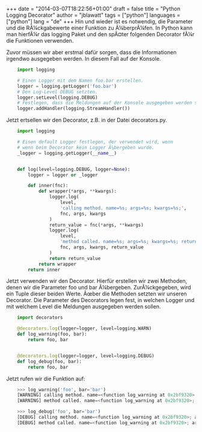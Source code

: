 +++
date = "2014-03-07T18:22:56+01:00"
draft = false
title = "Python Logging Decorator"
author = "jblawatt"
tags = ["python"]
languages = ["python"]
lang = "de"
+++
Hin und wieder ist es notwendig, die Parameter und die RÃ¼ckgabewerte
einer Funktion zu Ã¼berprÃ¼fen. In Python kann man hierfÃ¼r das logging
Paket und den spÃ¤ter folgenden Decorator fÃ¼r die Funktionen verwenden.

Zuvor müssen wir aber erstmal dafür sorgen, dass die Informationen
irgendwo ausgegeben werden. In diesem Fall auf der Konsole.

```python
    import logging

    # Einen Logger mit dem Namen foo.bar erstellen.
    logger = logging.getLogger('foo.bar')
    # Den Log-Level DEBUG setzten.
    logger.setLevel(logging.DEBUG)
    # Festlegen, dass die Meldungen auf der Konsole ausgegeben werden sollen.
    logger.addHandler(logging.StreamHandler())
```
Jetzt ertsellen wir den Decorator, z.B. in der Datei decorators.py.

```python
    import logging

    # Einen default Logger festlegen, der verwendet wird, wenn
    # wenn beim Decorator kein Logger Ã¼bergeben wurde.
    _logger = logging.getLogger(__name__)


    def log(level=logging.DEBUG, logger=None):
        logger = logger or _logger

        def inner(fnc):
            def wrapper(*args, **kwargs):
                logger.log(
                    level,
                    'calling method. name=%s; args=%s; kwargs=%s;',
                    fnc, args, kwargs
                )
                return_value = fnc(*args, **kwargs)
                logger.log(
                    level,
                    'method called. name=%s; args=%s; kwargs=%s; return_value=%s',
                    fnc, args, kwargs, return_value
                )
                return return_value
            return wrapper
        return inner
```

Jetzt verwenden wir den Decorator. Hierfür erstellen wir zwei Methoden,
denen wir die Parameter foo und bar Ã¼bergeben. ZurÃ¼ckgegeben, wird ein
Tuple dieser beiden Werte. Ãœber die Methoden setzten wir unseren
Decorator. Die Parameter des Decorators legen fest, in welchen Logger
und mit welchem Level die Meldungen ausgegeben werden sollen.

``` python
    import decorators

    @decorators.log(logger=logger, level=logging.WARN)
    def log_warning(foo, bar):
        return foo, bar


    @decorators.log(logger=logger, level=logging.DEBUG)
    def log_debug(foo, bar):
        return foo, bar
```

Jetzt rufen wir die Funktion auf:

``` python
    >>> log_warning('foo', bar='bar')
    [WARNING] calling method. name=<function log_warning at 0x2bf9320>; args=('foo',); kwargs={'bar': 'bar'};
    [WARNING] method called. name=<function log_warning at 0x2bf9320>; args=('foo',); kwargs={'bar': 'bar'}; return_value=('foo', 'bar')

    >>> log_debug('foo', bar='bar')
    [DEBUG] calling method. name=<function log_warning at 0x2bf9320>; args=('foo',); kwargs={'bar': 'bar'};
    [DEBUG] method called. name=<function log_warning at 0x2bf9320>; args=('foo',); kwargs={'bar': 'bar'}; return_value=('foo', 'bar')
```
